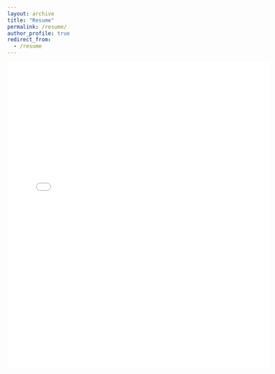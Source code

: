 ```yaml
---
layout: archive
title: "Resume"
permalink: /resume/
author_profile: true
redirect_from:
  - /resume
---
```


<embed src="{{.BASE_PATH }}/files/GaneshGorti_CV_113022_online.pdf" width="600" height="700" type='application/pdf'>
